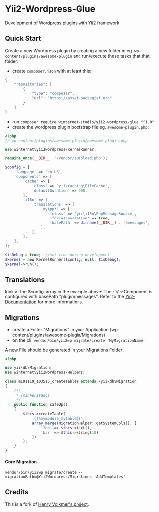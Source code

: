 Yii2-Wordpress-Glue
===================

Development of Wordpress plugins with Yii2 framework

## Quick Start

Create a new Wordpress plugin by creating a new folder in eg. `wp-content/plugins/awesome-plugin` and run/execute these tasks that that folder:

- create `composer.json` with at least this:

```php
{
    "repositories": [
        {
            "type": "composer",
            "url": "https://asset-packagist.org"
        }
    ]
}
```

- run `composer require winternet-studio/yii2-wordpress-glue "^1.0"`
- create the wordpress plugin bootstrap file eg. `awesome-plugin.php`:

```php
<?php
// wp-content/plugins/awesome-plugin/awesome-plugin.php

use winternet\yii2wordpress\KernelRunner;

require_once(__DIR__ .'/vendor/autoload.php');

$config = [
    'language' => 'en-US',
    'components' => [
        'cache' => [
            'class' => 'yii\caching\FileCache',
            'defaultDuration' => 600,
        ],
        'i18n' => [
            'translations' => [
                'myApp*' => [
                    'class' => 'yii\i18n\PhpMessageSource',
                    'forceTranslation' => true,
                    'basePath' => dirname(__DIR__) . '/messages',
                ],
            ],
        ],
    ],
];

$isDebug = true;  //set true during development
$kernel = new KernelRunner($config, null, $isDebug);
$kernel->run();
```

## Translations

look at the $config-array in the example above:
The `i18n`-Component is configured with basePath "plugin/messages".
Refer to the [Yii2-Documentation](https://www.yiiframework.com/doc/guide/2.0/en/tutorial-i18n) for more informations.


## Migrations

- create a Folter "Migrations" in your Application (wp-content/plugins/awesome-plugin/Migrations)
- on the cli: `vendor/bin/yii2wp migrate/create 'MyMigrationName'`

A new File should be generated in your Migrations Folder:

```php
<?php

use yii\db\Migration;
use winternet\yii2wordpress\Helpers;

class m191119_103515_createTables extends \yii\db\Migration
{
    /**
     * {@inheritdoc}
     */
	public function safeUp()
	{
		$this->createTable(
			'{{%mymodule_mytable}}',
			array_merge(MigrationHelper::getSystemCols(), [
				'foo' => $this->text(),
				'bar' => $this->string(10)
			])
		);
	}
}
```

#### Core Migration

`vendor/bin/yii2wp migrate/create --migrationPath=@Yii2Wordpress/Migrations 'AddTemplates'`

## Credits

This is a fork of [Henry Volkmer's project](https://github.com/HenryVolkmer/yii2-wordpress-glue).
